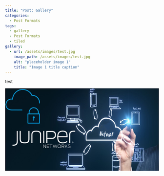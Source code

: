 ```yaml
---
title: "Post: Gallery"
categories:
  - Post Formats
tags:
  - gallery
  - Post Formats
  - tiled
gallery:
  - url: /assets/images/test.jpg
    image_path: /assets/images/test.jpg
    alt: "placeholder image 1"
    title: "Image 1 title caption"
---
```

test

![foo](/assets/images/test.jpg)